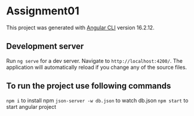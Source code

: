 # Assignment01

This project was generated with [Angular CLI](https://github.com/angular/angular-cli) version 16.2.12.

## Development server

Run `ng serve` for a dev server. Navigate to `http://localhost:4200/`. The application will automatically reload if you change any of the source files.

## To run the project use following commands
 
 `npm i`  to install npm
 `json-server -w db.json` to watch db.json
 `npm start` to start angular project 



